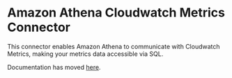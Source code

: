 # Amazon Athena Cloudwatch Metrics Connector

This connector enables Amazon Athena to communicate with Cloudwatch Metrics, making your metrics data accessible via SQL. 

Documentation has moved [here](https://docs.aws.amazon.com/athena/latest/ug/connectors-cwmetrics.html).